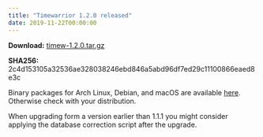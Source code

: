 ```yaml
---
title: "Timewarrior 1.2.0 released"
date: 2019-11-22T00:00:00
---
```


**Download:** [timew-1.2.0.tar.gz](https://github.com/GothenburgBitFactory/timewarrior/releases/download/v1.2.0/timew-1.2.0.tar.gz)

**SHA256:** 2c4d153105a32536ae328038246ebd846a5abd96df7ed29c11100866eaed8e3c 

Binary packages for Arch Linux, Debian, and macOS are available [here](/docs/download.html).
Otherwise check with your distribution.

When upgrading form a version earlier than 1.1.1 you might consider applying the database correction script after the upgrade.
